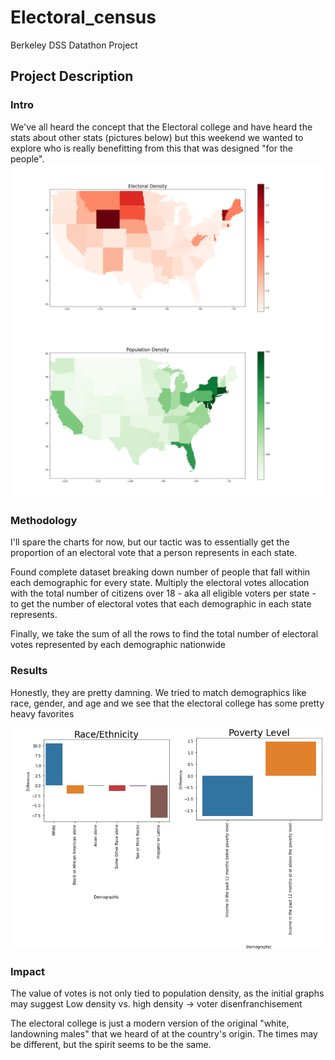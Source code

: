 # Electoral_census
Berkeley DSS Datathon Project

## Project Description

### Intro
We've all heard the concept that the Electoral college and have heard the stats about other stats (pictures below) but this weekend we wanted to explore who is really benefitting from this that was designed "for the people". 
![density plot](https://github.com/arefmalek/Electoral_census/blob/main/aref/images/Electoral_capita.png)
![Electoral College per Capita plot](https://github.com/arefmalek/Electoral_census/blob/main/aref/images/Density.png)

### Methodology
I'll spare the charts for now, but our tactic was to essentially get the proportion of an electoral vote that a person represents in each state.

Found complete dataset breaking down number of people that fall within each demographic for every state. Multiply the electoral votes allocation with the total number of citizens over 18 - aka all eligible voters per state - to get the number of electoral votes that each demographic in each state represents.

Finally, we take the sum of all the rows to find the total number of electoral votes represented by each demographic nationwide

### Results
Honestly, they are pretty damning. We tried to match demographics like race, gender, and age and we see that the electoral college has some pretty heavy favorites

![Disparities](https://github.com/arefmalek/Electoral_census/blob/main/aref/images/Disparities.PNG)

### Impact

The value of votes is not only tied to population density, as the initial graphs may suggest
Low density vs. high density -> voter disenfranchisement

The electoral college is just a modern version of the original "white, landowning males" that we heard of at the country's origin. The times may be different, but the spirit seems to be the same.